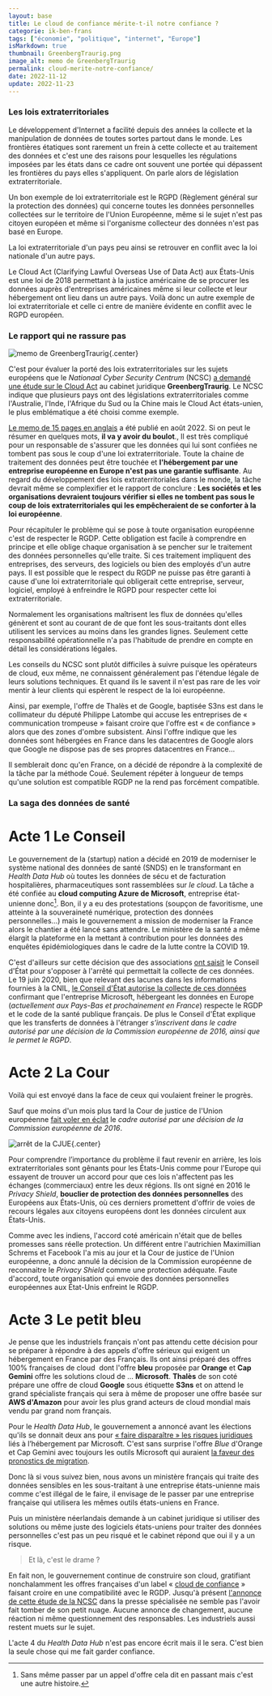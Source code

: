 ```yaml
---
layout: base
title: Le cloud de confiance mérite-t-il notre confiance ?
categorie: ik-ben-frans
tags: ["économie", "politique", "internet", "Europe"]
isMarkdown: true
thumbnail: GreenbergTraurig.png
image_alt: memo de GreenbergTraurig
permalink: cloud-merite-notre-confiance/
date: 2022-11-12
update: 2022-11-23
---
```


### Les lois extraterritoriales 

Le développement d'Internet a facilité depuis des années la collecte et la manipulation de données de toutes sortes partout dans le monde. Les frontières étatiques sont rarement un frein à cette collecte et au traitement des données et c'est une des raisons pour lesquelles les régulations imposées par les états dans ce cadre ont souvent une portée qui dépassent les frontières du pays elles s'appliquent. On parle alors de législation extraterritoriale. 

Un bon exemple de loi extraterritoriale est le RGPD (Règlement général sur la protection des données) qui concerne toutes les données personnelles collectées sur le territoire de l'Union Européenne, même si le sujet n'est pas citoyen européen et même si l'organisme collecteur des données n'est pas basé en Europe. 

La loi extraterritoriale d'un pays peu ainsi se retrouver en conflit avec la loi nationale d'un autre pays. 

Le Cloud Act (Clarifying Lawful Overseas Use of Data Act) aux États-Unis est une loi de 2018 permettant à la justice américaine de se procurer les données auprès d'entreprises américaines même si leur collecte et leur hébergement ont lieu dans un autre pays. Voilà donc un autre exemple de loi extraterritoriale et celle ci entre de manière évidente en conflit avec le RGPD européen. 

### Le rapport qui ne rassure pas 

![memo de GreenbergTraurig](GreenbergTraurig.png){.center}

<!--excerpt-->
C'est pour évaluer la porté des lois extraterritoriales sur les sujets européens que le *Nationaal Cyber Security Centrum* (NCSC) [a demandé une étude sur le Cloud Act](https://www.ncsc.nl/actueel/weblog/weblog/2022/de-werking-van-de-cloud-act-bij-dataopslag-in-europa) au cabinet juridique **GreenbergTraurig**. Le NCSC indique que plusieurs pays ont des législations extraterritoriales comme l'Australie, l'Inde, l'Afrique du Sud ou la Chine mais le Cloud Act états-unien, le plus emblématique a été choisi comme exemple. 

[Le memo de 15 pages en anglais](https://www.ncsc.nl/documenten/publicaties/2022/augustus/16/cloud-act-memo) a été publié en août 2022. Si on peut le résumer en quelques mots, **il va y avoir du boulot**., Il est très compliqué pour un responsable de s'assurer que les données qui lui sont confiées ne tombent pas sous le coup d'une loi extraterritoriale. Toute la chaine de traitement des données peut être touchée et **l'hébergement par une entreprise européenne en Europe n'est pas une garantie suffisante**. Au regard du développement des lois extraterritoriales dans le monde, la tâche devrait même se complexifier et le rapport de conclure : **Les sociétés et les organisations devraient toujours vérifier si elles ne tombent pas sous le coup de lois extraterritoriales qui les empêcheraient de se conforter à la loi européenne**. 

Pour récapituler le problème qui se pose à toute organisation européenne c'est de respecter le RGDP. Cette obligation est facile à comprendre en principe et elle oblige chaque organisation à se pencher sur le traitement des données personnelles qu'elle traite. Si ces traitement impliquent des entreprises, des serveurs, des logiciels ou bien des employés d'un autre pays. Il est possible que le respect du RGDP ne puisse pas être garanti à cause d'une loi extraterritoriale qui obligerait cette entreprise, serveur, logiciel, employé à enfreindre le RGPD pour respecter cette loi extraterritoriale. 

Normalement les organisations maîtrisent les flux de données qu'elles génèrent et sont au courant de de que font les sous-traitants dont elles utilisent les services au moins dans les grandes lignes. Seulement cette responsabilité opérationnelle n'a pas l'habitude de prendre en compte en détail les considérations légales. 

Les conseils du NCSC sont plutôt difficiles à suivre puisque les opérateurs de cloud, eux même, ne connaissent généralement pas l'étendue légale de leurs solutions techniques. Et quand ils le savent il n'est pas rare de les voir mentir à leur clients qui espèrent le respect de la loi européenne. 

Ainsi, par exemple, l'offre de Thalès et de Google, baptisée S3ns est dans le collimateur du député Philippe Latombe qui accuse les entreprises de « communication trompeuse » faisant croire que l'offre est « de confiance » alors que des zones d'ombre subsistent. Ainsi l'offre indique que les données sont hébergées en France dans les datacentres de Google alors que Google ne dispose pas de ses propres datacentres en France… 

Il semblerait donc qu'en France, on a décidé de répondre à la complexité de la tâche par la méthode Coué. Seulement répéter à longueur de temps qu'une solution est compatible RGDP ne la rend pas forcément compatible. 

### La saga des données de santé 

# Acte 1 Le Conseil 

Le gouvernement de la (startup) nation a décidé en 2019 de moderniser le système national des données de santé (SNDS) en le transformant en *Health Data Hub* où toutes les données de sécu et de facturation hospitalières, pharmaceutiques sont rassemblées sur *le cloud*. La tâche a été confiée au **cloud computing Azure de Microsoft**, entreprise état-unienne donc[^1]. Bon, il y a eu des protestations (soupçon de favoritisme, une atteinte à la souveraineté numérique, protection des données personnelles…) mais le gouvernement a mission de moderniser la France alors le chantier a été lancé sans attendre. Le ministère de la santé a même élargit la plateforme en la mettant à contribution pour les données des enquêtes épidémiologiques dans le cadre de la lutte contre la COVID 19. 

C'est d'ailleurs sur cette décision que des associations [ont saisit](https://www.usine-digitale.fr/article/que-reproche-t-on-au-health-data-hub-attaque-devant-le-conseil-d-etat.N973541) le Conseil d'État pour s'opposer à l'arrêté qui permettait la collecte de ces données. Le 19 juin 2020, bien que relevant des lacunes dans les informations fournies à la CNIL, [le Conseil d'État autorise la collecte de ces données](https://www.conseil-etat.fr/actualites/plateforme-health-data-hub-decision-en-refere-du-19-juin) confirmant que l'entreprise Microsoft, hébergeant les données en Europe (*actuellement aux Pays-Bas et prochainement en France*) respecte le RGDP et le code de la santé publique français. De plus le Conseil d'État explique que les transferts de données à l'étranger *s’inscrivent dans le cadre autorisé par une décision de la Commission européenne de 2016, ainsi que le permet le RGPD*. 

# Acte 2 La Cour 

Voilà qui est envoyé dans la face de ceux qui voulaient freiner le progrès. 

Sauf que moins d'un mois plus tard la Cour de justice de l'Union européenne [fait voler en éclat](https://eur-lex.europa.eu/legal-content/FR/TXT/HTML/?uri=CELEX:62018CJ0311&from=meinamsterdam) le *cadre autorisé par une décision de la Commission européenne de 2016*. 

![arrêt de la CJUE](arret-cuje-c311-18.png){.center}

Pour comprendre l’importance du problème il faut revenir en arrière, les lois extraterritoriales sont gênants pour les États-Unis comme pour l'Europe qui essayent de trouver un accord pour que ces lois n'affectent pas les échanges (commerciaux) entre les deux régions. Ils ont signé en 2016 le *Privacy Shield*, **bouclier de protection des données personnelles** des Européens aux États-Unis, où ces derniers promettent d'offrir de voies de recours légales aux citoyens européens dont les données circulent aux États-Unis. 

Comme avec les indiens, l'accord coté américain n'était que de belles promesses sans réelle protection. Un différent entre l'autrichien Maximillian Schrems et Facebook l'a mis au jour et la Cour de justice de l'Union européenne, a donc annulé la décision de la Commission européenne de reconnaitre le *Privacy Shield* comme une protection adéquate. Faute d'accord, toute organisation qui envoie des données personnelles européennes aux État-Unis enfreint le RGDP. 

# Acte 3 Le petit bleu 

Je pense que les industriels français n'ont pas attendu cette décision pour se préparer à répondre à des appels d'offre sérieux qui exigent un hébergement en France par des Français. Ils ont ainsi préparé des offres 100% françaises de cloud  dont l'offre **bleu** proposée par **Orange** et **Cap Gemini** offre les solutions cloud de … **Microsoft**. **Thalès** de son coté prépare une offre de cloud **Google** sous étiquette **S3ns** et on attend le grand spécialiste français qui sera à même de proposer une offre basée sur **AWS d'Amazon** pour avoir les plus grand acteurs de cloud mondial mais vendu par grand nom français. 

Pour le *Health Data Hub*, le gouvernement a annoncé avant les élections qu'ils se donnait deux ans pour [« faire disparaître » les risques juridiques](https://www.lemonde.fr/economie/article/2022/01/20/health-data-hub-l-hebergement-par-microsoft-ne-sera-pas-remis-en-jeu-avant-la-presidentielle_6110275_3234.html) liés à l’hébergement par Microsoft. C'est sans surprise l'offre *Blue* d'Orange et Cap Gemini avec toujours les outils Microsoft qui auraient [la faveur des pronostics de migration](https://www.ticpharma.com/story/2071/hebergement-du-health-data-hub-les-pouvoirs-publics-sur-la-piste-bleu.html). 

Donc là si vous suivez bien, nous avons un ministère français qui traite des données sensibles en les sous-traitant à une entreprise états-unienne mais comme c'est illégal de le faire, il envisage de le passer par une entreprise française qui utilisera les mêmes outils états-uniens en France. 

Puis un ministère néerlandais demande à un cabinet juridique si utiliser des solutions ou même juste des logiciels états-uniens pour traiter des données personnelles c'est pas un peu risqué et le cabinet répond que oui il y a un risque. 

> Et là, c'est le drame ?

En fait non, le gouvernement continue de construire son cloud, gratifiant nonchalamment les offres françaises d'un label « [cloud de confiance](https://www.numerique.gouv.fr/espace-presse/le-gouvernement-annonce-sa-strategie-nationale-pour-le-cloud/) » faisant croire en une compatibilité avec le RGDP. Jusqu'à présent [l'annonce de cette étude de la NCSC](https://www.latribune.fr/technos-medias/internet/bleu-s3ns-pourquoi-les-offres-cloud-de-confiance-seront-certainement-soumises-au-cloud-act-928831.html) dans la presse spécialisée ne semble pas l'avoir fait tomber de son petit nuage. Aucune annonce de changement, aucune réaction ni même questionnement des responsables. Les industriels aussi restent muets sur le sujet.

L'acte 4 du *Health Data Hub* n'est pas encore écrit mais il le sera. C'est bien la seule chose qui me fait garder confiance.

[^1]: Sans même passer par un appel d'offre cela dit en passant mais c'est une autre histoire.
<!-- post notes:
https://www.latribune.fr/technos-medias/internet/bleu-s3ns-pourquoi-les-offres-cloud-de-confiance-seront-certainement-soumises-au-cloud-act-928831.html 

https://www.ege.fr/infoguerre/souverainete-numerique-le-cas-du-health-data-hub-et-microsoft 
https://www.latribune.fr/technos-medias/internet/cloud-de-confiance-le-depute-philippe-latombe-attaque-le-projet-de-google-et-thales-s3ns-aupres-de-la-cnil-et-de-l-anssi-924750.html 
https://www.latribune.fr/opinions/tribunes/souverainete-energetique-et-numerique-mais-pour-qui-roule-ursula-von-der-leyen-936120.html 
why we do it 
https://english.ncsc.nl/latest/weblog/weblog/2022/how-the-cloud-act-works-in-data-storage-in-europe
NL https://www.ncsc.nl/actueel/weblog/weblog/2022/de-werking-van-de-cloud-act-bij-dataopslag-in-europa 
the memo
DL: https://www.ncsc.nl/documenten/publicaties/2022/augustus/16/cloud-act-memo
 copy conclusions 
 

https://fr.wikipedia.org/wiki/Bouclier_de_protection_des_donn%C3%A9es_UE-%C3%89tats-Unis#cite_note-13 
En l'absence de garantie légale valable, toute entreprise état-unienne collectant et manipulant des données de citoyens européens se trouve hors la loi parce qu'elle ne respecte pas le RGDP à cause du Cloud Act. Heureusement qu'il n'y a presque pas dans ce cas. 
La NCSC a pour rôle de préserver et de protéger l'infrastructure numérique critique de la nation Pays-Bas c'est à dire les réseaux et serveurs de l'état mais aussi de certain services critiques privés. Dans ce cadre l'agence doit identifier les faiblesses et les risques qui pesent sur cette infrastructure. Il y a là un risque juridique qui grace à ce questionnaire, est bien identifié. 

https://fr.wikipedia.org/wiki/Investissements_d%27avenir 
https://www.latribune.fr/technos-medias/informatique/20150113triba29598d73/le-cloud-a-la-francaise-histoire-d-un-flop.html 
https://english.ncsc.nl/latest/weblog/weblog/2022/how-the-cloud-act-works-in-data-storage-in-europe 
Le cloud de confiance mérite-t-il notre confiance ?
contexte 
https://www.usine-digitale.fr/article/le-depute-philippe-latombe-conteste-l-offre-de-cloud-de-confiance-de-thales-et-google-cloud.N2024082
https://www.nextinpact.com/article/69665/cloud-confiance-s3ns-depute-philippe-latombe-interpelle-lautorite-concurrence-et-dgccrf 
opérateur d'importance vitale (OIV)
--->
